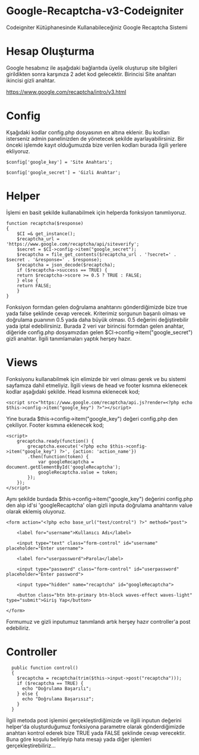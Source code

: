 # Google-Recaptcha-v3-Codeigniter
Codeigniter Kütüphanesinde Kullanabileceğiniz Google Recaptcha Sistemi

# Hesap Oluşturma
Google hesabınız ile aşağıdaki bağlantıda üyelik oluşturup site bilgileri girildikten sonra karşınıza 2 adet kod gelecektir. Birincisi Site anahtarı ikincisi gizli anahtar.

https://www.google.com/recaptcha/intro/v3.html

# Config
Kşağıdaki kodlar config.php dosyasının en altına eklenir. Bu kodları isterseniz admin panelinizden de yönetecek şekilde ayarlayabilirsiniz. Bir önceki işlemde kayıt olduğumuzda bize verilen kodları burada ilgili yerlere ekliyoruz.

	$config['google_key'] = 'Site Anahtarı';

	$config['google_secret'] = 'Gizli Anahtar';

# Helper
İşlemi en basit şekilde kullanabilmek için helperda fonksiyon tanımlıyoruz. 

	function recaptcha($response)
	{
	    $CI =& get_instance();
	    $recaptcha_url = 'https://www.google.com/recaptcha/api/siteverify';
	    $secret = $CI->config->item("google_secret");
	    $recaptcha = file_get_contents($recaptcha_url . '?secret=' . $secret . '&response=' . $response);
	    $recaptcha = json_decode($recaptcha);
	    if ($recaptcha->success == TRUE) {
		return $recaptcha->score >= 0.5 ? TRUE : FALSE;
	    } else {
		return FALSE;
	    }
	}

Fonksiyon formdan gelen doğrulama anahtarını gönderdiğimizde bize true yada false şeklinde cevap verecek. Kriterimiz sorgunun başarılı olması ve doğrulama puanının 0.5 yada daha büyük olması. 0.5 değerini değiştirebilir yada iptal edebilirsiniz. Burada 2 veri var birincisi formdan gelen anahtar, diğeride config.php dosyamızdan gelen $CI->config->item("google_secret") gizli anahtar. İlgili tanımlamaları yaptık herşey hazır.

# Views 
Fonksiyonu kullanabilmek için elimizde bir veri olması gerek ve bu sistemi sayfamıza dahil etmeliyiz. İlgili views de head ve footer kısmına eklenecek kodlar aşağıdaki şekilde.
Head kısmına eklenecek kod;
	
	<script src="https://www.google.com/recaptcha/api.js?render=<?php echo $this->config->item("google_key") ?>"></script>

Yine burada $this->config->item("google_key") değeri config.php den çekiliyor.
Footer kısmına eklenecek kod;

	<script>
		grecaptcha.ready(function() {
			grecaptcha.execute('<?php echo $this->config->item("google_key") ?>', {action: 'action_name'})
			.then(function(token) {
				var googleRecaptcha = document.getElementById('googleRecaptcha');
				googleRecaptcha.value = token;
			});
		});
	</script>

Aynı şekilde burdada $this->config->item("google_key") değerini config.php den alıp id'si 'googleRecaptcha' olan gizli inputa doğrulama anahtarını value olarak eklemiş oluyoruz.

	<form action="<?php echo base_url("test/control") ?>" method="post">

		<label for="username">Kullanıcı Adı</label>

		<input type="text" class="form-control" id="username" placeholder="Enter username">

		<label for="userpassword">Parola</label>

		<input type="password" class="form-control" id="userpassword" placeholder="Enter password">

		<input type="hidden" name="recaptcha" id="googleRecaptcha">

		<button class="btn btn-primary btn-block waves-effect waves-light" type="submit">Giriş Yap</button>
		
	</form>
  
  Formumuz ve gizli inputumuz tanımlandı artık herşey hazır controller'a post edebiliriz.
  
  # Controller
  
	  public function control()
	  {
	    $recaptcha = recaptcha(trim($this->input->post("recaptcha")));
	    if ($recaptcha == TRUE) {
	      echo "Doğrulama Başarılı";
	    } else {
	      echo "Doğrulama Başarısız";
	    } 
	  }
  
  İlgili metoda post işlemini gerçekleştirdiğimizde ve ilgili inputun değerini helper'da oluşturduğumuz fonksiyona parametre olarak gönderdiğimizde anahtarı kontrol ederek bize TRUE yada FALSE şeklinde cevap verecektir. Buna göre koşulu belirleyip hata mesajı yada diğer işlemleri gerçekleştirebiliriz...



